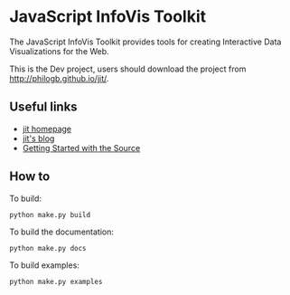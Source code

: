 JavaScript InfoVis Toolkit
==========================

The JavaScript InfoVis Toolkit provides tools for creating Interactive Data 
Visualizations for the Web.

This is the Dev project, users should download the project from http://philogb.github.io/jit/.

Useful links
------
  - [jit homepage](http://philogb.github.io/jit/)
  - [jit's blog](http://philogb.github.com/blog)
  - [Getting Started with the Source](https://github.com/philogb/jit/wiki/Getting-Started)
  
  
How to
------

To build:

    python make.py build


To build the documentation:

    python make.py docs


To build examples:

    python make.py examples
